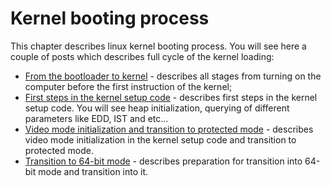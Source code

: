 # Kernel booting process

This chapter describes linux kernel booting process. You will see here a
couple of posts which describes full cycle of the kernel loading:

* [From the bootloader to kernel](http://0xax.gitbooks.io/linux-insides/content/Booting/linux-bootstrap-1.html) - describes all stages from turning on the computer before the first instruction of the kernel;
* [First steps in the kernel setup code](http://0xax.gitbooks.io/linux-insides/content/Booting/linux-bootstrap-2.html) - describes first steps in the kernel setup code. You will see heap initialization, querying of different parameters like EDD, IST and etc...
* [Video mode initialization and transition to protected mode](http://0xax.gitbooks.io/linux-insides/content/Booting/linux-bootstrap-3.html) - describes video mode initialization in the kernel setup code and transition to protected mode.
* [Transition to 64-bit mode](http://0xax.gitbooks.io/linux-insides/content/Booting/linux-bootstrap-4.html) - describes preparation for transition into 64-bit mode and transition into it.
